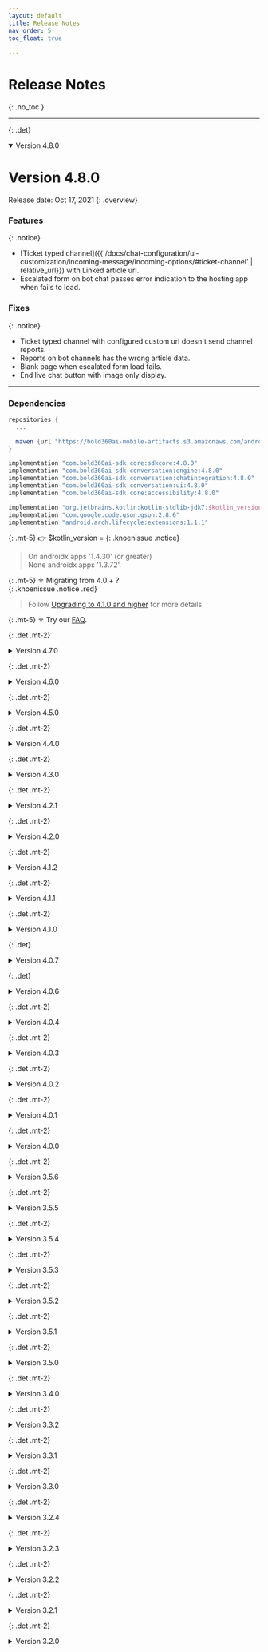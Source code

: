 ```yaml
---
layout: default
title: Release Notes
nav_order: 5
toc_float: true
  
---
```


# Release Notes
{: .no_toc }

---


{: .det}
<details open markdown="block">

<summary> Version 4.8.0 </summary>

# Version 4.8.0
Release date: Oct 17, 2021
{: .overview}

### Features
{: .notice}
- [Ticket typed channel]({{'/docs/chat-configuration/ui-customization/incoming-message/incoming-options/#ticket-channel' | relative_url}}) with Linked article url.
- Escalated form on bot chat passes error indication to the hosting app when fails to load. 

### Fixes
{: .notice}
- Ticket typed channel with configured custom url doesn't send channel reports.
- Reports on bot channels has the wrong article data.
- Blank page when escalated form load fails.
- End live chat button with image only display.


---

### Dependencies 

```gradle
repositories {
  ...

  maven {url "https://bold360ai-mobile-artifacts.s3.amazonaws.com/android/release/"}
}

implementation "com.bold360ai-sdk.core:sdkcore:4.8.0"
implementation "com.bold360ai-sdk.conversation:engine:4.8.0"
implementation "com.bold360ai-sdk.conversation:chatintegration:4.8.0"
implementation "com.bold360ai-sdk.conversation:ui:4.8.0"
implementation "com.bold360ai-sdk.core:accessibility:4.8.0"

implementation "org.jetbrains.kotlin:kotlin-stdlib-jdk7:$kotlin_version"
implementation "com.google.code.gson:gson:2.8.6"
implementation "android.arch.lifecycle:extensions:1.1.1"
```
{: .mt-5}
👉 $kotlin_version = 
{: .knoenissue .notice}
> On androidx apps '1.4.30' (or greater)   
> None androidx apps '1.3.72'.

{: .mt-5}
⚜️ Migrating from 4.0.+ ?  
{: .knoenissue .notice .red}  
> Follow [Upgrading to 4.1.0 and higher](../faq/migrating-to-410) for more details.   

{: .mt-5}
⚜️ Try our [FAQ](../faq/).


</details>


{: .det .mt-2}
<details close markdown="block">

<summary> Version 4.7.0 </summary>

# Version 4.7.0
Release date: Sep 12, 2021
{: .overview}

### Features
{: .notice}
- Custom font support addition to [article page configurations](https://genesys.github.io//bold360-mobile-docs-android/docs/chat-configuration/ui-customization/incoming-message/readmore-article/#-how-to-configure-font-style-to-article-body)
  {: .mb-2}

### Fixes
{: .notice}
- Memory usage optimisations, and leaks prevention.

### Deprecated
{: .knownissue}
- `ArticleUIConfig.BodyUIConfig.setFont(fontSize: Int?, fontColor: Int?, fontFamily: String = "", typefaceStyle: Int = Typeface.NORMAL)` was deprecated and replaced by: `ArticleUIConfig.BodyUIConfig.setFont(fontFamily: String = "", fontSize: Int? = null, fontColor: Int? = null, typefaceStyle: Int = Typeface.NORMAL)`.

### Breaking Changes
{: .breaking}
- `ArticleFragment.STYLE_TO_HANDLE_TABLES` is no longer available, use `ArticleUIConfig.TableCssStyle` instead.
- `Context.getTypeface` now receives a `filePath`, which should indicate the path to the font file under `assets` directory.
previously path was forced to be under `assets/fonts`.   
Usage: `context.getTypeface("fonts/great_vibes.otf")` 

---

### Dependencies 

```gradle
repositories {
  maven {url "https://bold360ai-mobile-artifacts.s3.amazonaws.com/android/release/"}
}

implementation "com.bold360ai-sdk.core:sdkcore:4.7.0"
implementation "com.bold360ai-sdk.conversation:engine:4.7.0"
implementation "com.bold360ai-sdk.conversation:chatintegration:4.7.0"
implementation "com.bold360ai-sdk.conversation:ui:4.7.0"
implementation "com.bold360ai-sdk.core:accessibility:4.7.0"

implementation "org.jetbrains.kotlin:kotlin-stdlib-jdk7:$kotlin_version"
implementation "com.google.code.gson:gson:2.8.6"
implementation "android.arch.lifecycle:extensions:1.1.1"
```
{: .mt-5}
👉 $kotlin_version = 
{: .knoenissue .notice}
> On androidx apps '1.4.30' (or greater)   
> None androidx apps '1.3.72'.

{: .mt-5}
⚜️ Migrating from 4.0.+ ?  
{: .knoenissue .notice .red}  
> Follow [Upgrading to 4.1.0 and higher](../faq/migrating-to-410) for more details.   

{: .mt-5}
⚜️ Try our [FAQ](../faq/).


</details>


{: .det .mt-2}
<details close markdown="block">

<summary> Version 4.6.0 </summary>

# Version 4.6.0
Release date: Aug 04, 2021
{: .overview}

### Features
{: .notice}

- Article Page configurations
  {: .mb-2}
  - Adding close button and article body padding setting.

### Fixes
{: .notice}
- Context conditioned channels were not displayed.
- Upload element link on live chat was not clickable.
- Article page title on none article long content displayed the wrong title.

### Changes
{: .knownissue}
- ArticleUIConfig.verticalMargin was deprecated. ArticleUIConfig.contentPadding should be used instead.

---

### Dependencies 

```gradle
repositories {
  maven {url "https://bold360ai-mobile-artifacts.s3.amazonaws.com/android/release/"}
}

implementation "com.bold360ai-sdk.core:sdkcore:4.6.0"
implementation "com.bold360ai-sdk.conversation:engine:4.6.0"
implementation "com.bold360ai-sdk.conversation:chatintegration:4.6.0"
implementation "com.bold360ai-sdk.conversation:ui:4.6.0"
implementation "com.bold360ai-sdk.core:accessibility:4.6.0"

implementation "org.jetbrains.kotlin:kotlin-stdlib-jdk7:$kotlin_version"
implementation "com.google.code.gson:gson:2.8.6"
implementation "android.arch.lifecycle:extensions:1.1.1"
```
{: .mt-5}
👉 $kotlin_version = 
{: .knoenissue .notice}
> On androidx apps '1.4.30' (or greater)   
> None androidx apps '1.3.72'.

{: .mt-5}
👉 androidx users ONLY:  
{: .knoenissue .notice} 
> Make sure the constraintlayout version is at least of version 2.0.4.   
  If needed add the following import:
```gradle
implementation 'androidx.constraintlayout:constraintlayout:2.0.4'
```

{: .mt-5}
⚜️ Migrating from 4.0.+ ?  
{: .knoenissue .notice .red}  
> Follow [Upgrading to 4.1.0 and higher](../faq/migrating-to-410) for more details.   


</details>

{: .det .mt-2}
<details close markdown="block">

<summary> Version 4.5.0 </summary>

# Version 4.5.0
Release date: Jul 07, 2021
{: .overview}

### Features
{: .notice}

- [Chat elements interception]({{'/docs/chat-configuration/tracking-events/events-and-notifications/#intercepting-chat-elements-since-450' | relative_url}}):   
Hosting Apps can now listen to every element that is about to be injected to the chat by the SDK and can intercept that injection. Intercepting an element also **rejects** the entire functionality that may have followed the element injection.
By listening on this event method, hosting apps can also activate any accessibility service API they need to.

- [Accessibility support]({{'/docs/faq/accessibility' | relative_url}}):
  {: .mb-2}
  - Clickable url links on messages.
  - [Url links announcements]({{'/docs/faq/chat-links#listening-to-url-links-selection' |relative_url }}), available for app implementation. 
{: .mb-4}

- Article Page configurations
  {: .mb-2}
  - Font style configurations addition.



### Breaking Changes
{: .breaking}
- **RoundedImageView** library is no longer accessible via the SDK.
Hosting apps that needs this library, should import it on app side.
```gradle 
implementation "com.makeramen:roundedimageview:2.3.0"
```
- `Article` class import change:   
Use `import com.nanorep.convesationui.structure.elements.Article`   
Instead of `import com.nanorep.convesationui.views.autocomplete.Article`


### Changes
{: .knownissue}
- **Relevant only in case the hosting app has a ChatHandler implementation:**   
Changes on `ChatElementHandler.injectElement(statement: ChatStatement)` and `ChatElementHandler.injectElement(element: ChatElement)`. nullable second parameter was added on both and their return value is of type `ChatElement?` to indicate if injection was done. 


---

### Dependencies 

```gradle
repositories {
  maven {url "https://bold360ai-mobile-artifacts.s3.amazonaws.com/android/release/"}
}

implementation "com.bold360ai-sdk.core:sdkcore:4.5.0"
implementation "com.bold360ai-sdk.conversation:engine:4.5.0"
implementation "com.bold360ai-sdk.conversation:chatintegration:4.5.0"
implementation "com.bold360ai-sdk.conversation:ui:4.5.0"
implementation "com.bold360ai-sdk.core:accessibility:4.5.0"

implementation "org.jetbrains.kotlin:kotlin-stdlib-jdk7:$kotlin_version"
implementation "com.google.code.gson:gson:2.8.6"
implementation "android.arch.lifecycle:extensions:1.1.1"
```
{: .mt-5}
👉 $kotlin_version = 
{: .knoenissue .notice}
> On androidx apps '1.4.30' (or greater)   
> None androidx apps '1.3.72'.

{: .mt-5}
👉 androidx users ONLY:  
{: .knoenissue .notice} 
> Make sure the constraintlayout version is at least of version 2.0.4.   
  If needed add the following import:
```gradle
implementation 'androidx.constraintlayout:constraintlayout:2.0.4'
```

{: .mt-5}
⚜️ Migrating from 4.0.+ ?  
{: .knoenissue .notice .red}  
> Follow [Upgrading to 4.1.0 and higher](../faq/migrating-to-410) for more details.   

</details>

{: .det .mt-2}
<details close markdown="block">

<summary> Version 4.4.0 </summary>

# Version 4.4.0
Release date: Jun 02, 2021
{: .overview}

### Features
{: .notice}
- [Accessibility support]({{'/docs/faq/accessibility' | relative_url}}):
  - Agent `Typing indication` - accessibility read of configured text when tapped. 
  - Unlabeled button - accessibility announcment and focus lose handling, on chat screen.
  - Unlabeled button - accessibility announcment handling on chat forms.
  - Chat messages tap - tapped message is read by accessibility service.
  - Adding support on live chatbar
  - Adding partial support on readmore indication and article fragment. 
  - Adding support on Instant feedback UI.
  - Adding partial support on email transcript form.
  - Adding support on chat scroll button
{: .mb-4}

- Article Page configurations
  - Adding UI configuration properties to enable changing the article font style and colors.

---

### Dependencies 

```gradle
repositories {
  maven {url "https://bold360ai-mobile-artifacts.s3.amazonaws.com/android/release/"}
}

implementation "com.bold360ai-sdk.core:sdkcore:4.4.0"
implementation "com.bold360ai-sdk.conversation:engine:4.4.0"
implementation "com.bold360ai-sdk.conversation:chatintegration:4.4.0"
implementation "com.bold360ai-sdk.conversation:ui:4.4.0"
implementation "com.bold360ai-sdk.core:accessibility:4.4.0"

implementation "org.jetbrains.kotlin:kotlin-stdlib-jdk7:$kotlin_version"
implementation "com.google.code.gson:gson:2.8.6"
implementation "android.arch.lifecycle:extensions:1.1.1"
```
{: .mt-5}
👉 $kotlin_version = 
{: .knoenissue .notice}
> On androidx apps '1.4.30' (or greater)   
> None androidx apps '1.3.72'.

{: .mt-5}
👉 androidx users ONLY:  
{: .knoenissue .notice} 
> Make sure the constraintlayout version is at least of version 2.0.4.   
  If needed add the following import:
```gradle
implementation 'androidx.constraintlayout:constraintlayout:2.0.4'
```

{: .mt-5}
⚜️ Migrating from 4.0.+ ?  
{: .knoenissue .notice .red}  
> Follow [Upgrading to 4.1.0 and higher](../faq/migrating-to-410) for more details.   

</details>

{: .det .mt-2}
<details close markdown="block">

<summary> Version 4.3.0 </summary>

# Version 4.3.0
Release date: May 12, 2021
{: .overview}

### Features
{: .notice}
- Close button addion to the full screen article display
- Request timeout can be configured via `ConversationSettings.requestTimeout(TIMEOUT_ML)`

### Fixes 
{: .notice}
- On full screen article display, the title appears **as configured** on the KB.
- Embeded video on full article display is visible and active.

### Changes
{: .notice}
- SDK migration from Kotlin synthetics to Jetpack view binding 


### Breaking Changes
{: .breaking}
- Standalone Autocomplete: the result data of `getArticle` activation after suggestion selection, changed to `Article`.  

---

### Dependencies 

```gradle
repositories {
  maven {url "https://bold360ai-mobile-artifacts.s3.amazonaws.com/android/release/"}
}

implementation "com.bold360ai-sdk.core:sdkcore:4.3.0"
implementation "com.bold360ai-sdk.conversation:engine:4.3.0"
implementation "com.bold360ai-sdk.conversation:chatintegration:4.3.0"
implementation "com.bold360ai-sdk.conversation:ui:4.3.0"
implementation "com.bold360ai-sdk.core:accessibility:4.3.0"

implementation "org.jetbrains.kotlin:kotlin-stdlib-jdk7:$kotlin_version"
implementation "com.google.code.gson:gson:2.8.6"
implementation "android.arch.lifecycle:extensions:1.1.1"
```
{: .mt-5}
👉 $kotlin_version = 
{: .knoenissue .notice}
> On androidx apps '1.4.30' (or greater)   
> None androidx apps '1.3.72'.

{: .mt-5}
👉 androidx users ONLY:  
{: .knoenissue .notice} 
> Make sure the constraintlayout version is at least of version 2.0.4.   
  If needed add the following import:
```gradle
implementation 'androidx.constraintlayout:constraintlayout:2.0.4'
```

{: .mt-5}
⚜️ Migrating from 4.0.+ ?  
{: .knoenissue .notice .red}  
> Follow [Upgrading to 4.1.0 and higher](../faq/migrating-to-410) for more details.   

</details>

{: .det .mt-2}
<details close markdown="block">

<summary> Version 4.2.1 </summary>

# Version 4.2.1
Release date: April 07, 2021
{: .overview}


### Fixes 
- Fixed crash on autocomplete suggestions, with malformed response.

---

### Dependencies 

```gradle
repositories {
  maven { url 'https://dl.bintray.com/bold360ai-sdk/core/'}
  maven { url 'https://dl.bintray.com/bold360ai-sdk/conversation/'}
}

implementation "com.bold360ai-sdk.core:sdkcore:4.2.1"
implementation "com.bold360ai-sdk.conversation:engine:4.2.1"
implementation "com.bold360ai-sdk.conversation:chatintegration:4.2.1"
implementation "com.bold360ai-sdk.conversation:ui:4.2.1"
implementation "com.bold360ai-sdk.core:accessibility:4.2.1"

implementation "org.jetbrains.kotlin:kotlin-stdlib-jdk7:$kotlin_version"
implementation "com.google.code.gson:gson:2.8.6"
implementation "android.arch.lifecycle:extensions:1.1.1"
```

{: .mt-5}
👉 $kotlin_version = 
{: .knoenissue .notice}
> On androidx apps '1.4.30' (or greater)   
> None androidx apps '1.3.72'.

{: .mt-5}
👉 androidx users ONLY:  
{: .knoenissue .notice} 
> Make sure the constraintlayout version is at least of version 2.0.4.   
  If needed add the following import:
```gradle
implementation 'androidx.constraintlayout:constraintlayout:2.0.4'
```

{: .mt-5}
⚜️ Migrating from 4.0.+ ?  
{: .knoenissue .notice .red}  
> Follow [Upgrading to 4.1.0 and higher](../faq/migrating-to-410) for more details.   

</details>

{: .det .mt-2}
<details close markdown="block">

<summary> Version 4.2.0 </summary>

# Version 4.2.0
Release date: February 03, 2021
{: .overview}

### Features
- #### Live chat Auto Messages support
  Configured auto messages support on live chats. 
  Configured auto messages will be displayed to users while they are waiting for agent acceptance.

- #### Language change on live chats prechat form
  Supports dynamic chat language changes while the pre-chat form is displayed.

- #### Live chat transcript delivery initiation by user
  User can request delivery of chat transcript and provide an email address during chat.

- #### Live chat cancelation support while user waits in queue
  Add a chat cancellation option on the queue position UI component.

- #### Clickable images support on chatbot Carousel response.
 
--- 

Android 11 compatability: 
{: .knownissue}
- #### _Voice support_
Starting with Android 11, the App need to define the services and installed apps it uses. Voice support is among those services. `Voice` support in chat will be available by the SDK, once the following configurations will be implemented by the hosting App.    
<a href="{{site.baseurl}}/docs/faq/android-11-voice">Voice support on Android 11</a>

---

Breaking changes and Deprecations:
{: .breaking}   

  - ##### _FormResults_
    Thr `data` property returns a `submitMsg`, if available, instead of `formType`, which now has a separate property. 

  - ##### _UploadsModels renamed to ResultsModels_
    Effects apps written in java.

  - #### _Deprecation of voice recognition silent timeout configuration_ 
    Starting from version 4.4.0, we will not enable the configuration of the silence timeout period for voice recognition support, in order to refrain from unexpected behavior when using this feature.   
    This refers to the VoiceSettings property: `com.nanorep.nanoengine.model.configuration.VoiceSettings.endSpeechSilenceTimeout`   
    Therefore, from Android Harmony SDK 4.4.0, the default value provided by Android will be used.   
    <span style="font-size:13px"> For more information refer to: <a href="https://developer.android.com/reference/android/speech/RecognizerIntent#EXTRA_SPEECH_INPUT_COMPLETE_SILENCE_LENGTH_MILLIS">RecognizerIntent</a></span>

---

### Fixes 
- Fixed customized statusbar malformed icons and text display.
- Addition of Content description to the Send button for accessibility support.

---

### Dependencies 

```gradle
repositories {
  maven { url 'https://dl.bintray.com/bold360ai-sdk/core/'}
  maven { url 'https://dl.bintray.com/bold360ai-sdk/conversation/'}
}

implementation "com.bold360ai-sdk.core:sdkcore:4.2.0"
implementation "com.bold360ai-sdk.conversation:engine:4.2.0"
implementation "com.bold360ai-sdk.conversation:chatintegration:4.2.0"
implementation "com.bold360ai-sdk.conversation:ui:4.2.0"
implementation "com.bold360ai-sdk.core:accessibility:4.2.0"

implementation "org.jetbrains.kotlin:kotlin-stdlib-jdk7:1.3.72"
implementation "com.google.code.gson:gson:2.8.6"
implementation "android.arch.lifecycle:extensions:1.1.1"
```

{: .mt-5}
⚜️ Migrating from 4.0.+ ?  
{: .knoenissue .notice .red}  
> Follow [Upgrading to 4.1.0 and higher](../faq/migrating-to-410) for more details.   

</details>

{: .det .mt-2}
<details close markdown="block">

<summary> Version 4.1.2 </summary>

# Version 4.1.2
Release date: November 05, 2020
{: .overview}

### Fixes 
- Removing value display from live chat forms, selection fields.

---

```gradle
implementation "com.bold360ai-sdk.core:sdkcore:4.1.1"
implementation "com.bold360ai-sdk.conversation:engine:4.1.1"
implementation "com.bold360ai-sdk.conversation:chatintegration:4.1.1"
implementation "com.bold360ai-sdk.conversation:ui:4.1.2"
implementation "com.bold360ai-sdk.core:accessibility:4.1.0"

implementation "org.jetbrains.kotlin:kotlin-stdlib-jdk7:1.3.72"
implementation "com.google.code.gson:gson:2.8.6"
implementation "android.arch.lifecycle:extensions:1.1.1"
```

{: .mt-5}
⚜️ Migrating from 4.0.+ ?  
{: .knoenissue .notice .red}  
> Follow [Upgrading to 4.1.0 and higher](../faq/migrating-to-410) for more details.   

</details>

{: .det .mt-2}
<details close markdown="block">

<summary> Version 4.1.1 </summary>

# Version 4.1.1
Release date: October 01, 2020
{: .overview}

### Features
- #### Validated live chat support
  The SDK now provides the way to pass a secured encrypted data string, using the BoldAccount, for creating a secured validated live chat with agent.

- #### Addition of chat form related resources
  In order to enable more flexibility of overriding the chat forms look, we've added the following:
  - The ability to override the padding size and the margin between, of the chat form fields. `R.dimen.form_field_padding` and `R.dimen.form_fields_gap`
  - A separate resource color for the rating views background, `R.color.form_rating_field_background`
  - A style resource for the form fields hint appearance, `@style/FormHintTextAppearance`

### Fixes 
- Disabling the chat input field, once all active chats were ended. User can't continue typing messages.
- Fix for chat form fields background override by resource.
- Fix for form fields hint color override by resource.

---

```gradle
implementation "com.bold360ai-sdk.core:sdkcore:4.1.1"
implementation "com.bold360ai-sdk.conversation:engine:4.1.1"
implementation "com.bold360ai-sdk.conversation:chatintegration:4.1.1"
implementation "com.bold360ai-sdk.conversation:ui:4.1.1"
implementation "com.bold360ai-sdk.core:accessibility:4.1.0"

implementation "org.jetbrains.kotlin:kotlin-stdlib-jdk7:1.3.72"
implementation "com.google.code.gson:gson:2.8.6"
implementation "android.arch.lifecycle:extensions:1.1.1"
```

{: .mt-5}
⚜️ Migrating from 4.0.+ ?  
{: .knoenissue .notice .red}  
> Follow [Upgrading to 4.1.0 and higher](../faq/migrating-to-410) for more details.   

</details>

{: .det .mt-2}
<details close markdown="block">

<summary> Version 4.1.0 </summary>

# Version 4.1.0
Release date: September 16, 2020
{: .overview}

### Features
- #### Chat elements
  - **Chat elements are uniquely identified by a String typed Id property**, instead of their timestamp. timestamp of chat elements is no longer unique.
  - StorableChatElement was updated accordingly and the method `getId()` was added.
  - ChatElementListener: Addition of onUpdate and onRemove methods.
  - All chat types are supports the Id property usage for identifying and adding messages to the chat. 
  - Chat elements structure was changed, so serialization and deserialization of elements was updated.    
  Backward support of old elements deserialization was integrated in order to prevent current stored chats from being lost. (As long as the `storageKey` will be provided on the storage fetched elements)
  - In case of previous stored chats, a migration tool is provided on this version, to convert old scheme elements to the new ones.   
    > Follow [migrating your chat](./How-to-migrate-to-4.1.0.md) for more details.
 
 - #### Input field
  Scrolling support addition enables content of more than 6 lines.

 ---

Breaking changes and Deprecations:
{: .breaking}   

  - ##### _ChatElement_
    - relocated to package: `com.nanorep.convesationui.structure.elements`**

  - ##### _StorableChatElement_
    - Interface is now located on package: **`com.nanorep.convesationui.structure.elements`**
    - getId() method was added. Returns a unique String identification of the element.
    - The deprecated method `getStorableContent():String` was removed

  - ##### _ChatElementListener_
    <u>Deprecated methods:</u>
    - `onRemove(timestampId: Long)` 
    - `onUpdate(timestampId: Long, item: StorableChatElement)`    

    <u>Replacement methods:</u>
    - `onRemove(id: String)` 
    - `onUpdate(id: String, item: StorableChatElement)`
    
  - ##### _AgentType_
    - Enum was deprecated.
    - Deprecated `agentType` property was removed from chat element classes.
    
  - ##### _ClearBoldChatSession.Builder_
    - Constructor doesn't receive a context as parameter. The context should be provided on `build` method.

---

### Fixes

- Connectivity receiver leak errors
- Fix of the crash that happened if malformed Bold API key was provided. Now it fails with an error.
- Fix of the crash that was experienced when rotating the device while a chat form was presented.
- Fix of crash when changing the device language, mid chat. 
- Fix of carousel readout crash.
- Chat forms: Replacing hard-coded color and dimension values with resources, to enable override and night mode configured replacements by the hosting App
- Fix of the issue that if the pre-chat form was canceled, due to activity finish state, the cancellation callback was not triggered, and the chat was not canceled properly.
- Fixed the issue that if multiple messages were sent in a fast time frame some messages were not visible in the chat, although they were stored in history and sent properly to the agent.

---

```gradle
implementation "com.bold360ai-sdk.core:sdkcore:4.1.0"
implementation "com.bold360ai-sdk.conversation:engine:4.1.0"
implementation "com.bold360ai-sdk.conversation:chatintegration:4.1.0"
implementation "com.bold360ai-sdk.conversation:ui:4.1.0"
implementation "com.bold360ai-sdk.core:accessibility:4.1.0"

implementation "org.jetbrains.kotlin:kotlin-stdlib-jdk7:1.3.72"
implementation "com.google.code.gson:gson:2.8.6"
implementation "android.arch.lifecycle:extensions:1.1.1"
```
</details>

{: .det}
<details close markdown="block">

<summary> Version 4.0.7 </summary>

# Version 4.0.7
Release date: Sep 1, 2021
{: .overview}

### Fixes 
{: .notice}
- Messages are being trancated.   
Only `ui` repo was changed on this version. be sure to take the fixed version.

implementation "com.bold360ai-sdk.conversation:ui:4.0.7"
{: .red}

---

```gradle
repositories {
  maven {url "https://bold360ai-mobile-artifacts.s3.amazonaws.com/android/release/"}
}

implementation "com.bold360ai-sdk.core:sdkcore:4.0.6"
implementation "com.bold360ai-sdk.conversation:engine:4.0.6"
implementation "com.bold360ai-sdk.conversation:chatintegration:4.0.6"
implementation "com.bold360ai-sdk.conversation:ui:4.0.7"
implementation "com.bold360ai-sdk.core:accessibility:4.0.6"

implementation "org.jetbrains.kotlin:kotlin-stdlib-jdk7:1.3.72"
implementation "com.google.code.gson:gson:2.8.6"
implementation "android.arch.lifecycle:extensions:1.1.1"
```

{: .mt-5}
👉 $kotlin_version = 
{: .knoenissue .notice}
> On androidx apps '1.4.30' (or greater)   
> None androidx apps '1.3.72'.

{: .mt-5}
👉 androidx users ONLY:  
{: .knoenissue .notice} 
> Make sure the constraintlayout version is at least of version 2.0.4.   
  If needed add the following import:
```gradle
implementation 'androidx.constraintlayout:constraintlayout:2.0.4'
```

</details>


{: .det}
<details close markdown="block">

<summary> Version 4.0.6 </summary>

# Version 4.0.6
Release date: Aug 11, 2021
{: .overview}

### Fixes 
{: .notice}
- Default request timeout changed to 30sec.

---

```gradle
repositories {
  maven {url "https://bold360ai-mobile-artifacts.s3.amazonaws.com/android/release/"}
}

implementation "com.bold360ai-sdk.core:sdkcore:4.0.6"
implementation "com.bold360ai-sdk.conversation:engine:4.0.6"
implementation "com.bold360ai-sdk.conversation:chatintegration:4.0.6"
implementation "com.bold360ai-sdk.conversation:ui:4.0.6"
implementation "com.bold360ai-sdk.core:accessibility:4.0.6"

implementation "org.jetbrains.kotlin:kotlin-stdlib-jdk7:1.3.72"
implementation "com.google.code.gson:gson:2.8.6"
implementation "android.arch.lifecycle:extensions:1.1.1"
```

{: .mt-5}
👉 $kotlin_version = 
{: .knoenissue .notice}
> On androidx apps '1.4.30' (or greater)   
> None androidx apps '1.3.72'.

{: .mt-5}
👉 androidx users ONLY:  
{: .knoenissue .notice} 
> Make sure the constraintlayout version is at least of version 2.0.4.   
  If needed add the following import:
```gradle
implementation 'androidx.constraintlayout:constraintlayout:2.0.4'
```

</details>


{: .det .mt-2}
<details close markdown="block">

<summary> Version 4.0.4 </summary>

# Version 4.0.4
Release date: October 01, 2020
{: .overview}

### Fixes
- Numerical strings with length longer than 3 digits are no longer being obfuscated by SDK.

---

```gradle
implementation "com.bold360ai-sdk.core:sdkcore:4.0.3"
implementation "com.bold360ai-sdk.conversation:engine:4.0.4"
implementation "com.bold360ai-sdk.conversation:chatintegration:4.0.1"
implementation "com.bold360ai-sdk.conversation:ui:4.0.3"
implementation "com.bold360ai-sdk.core:accessibility:4.0.1"

implementation "org.jetbrains.kotlin:kotlin-stdlib-jdk7:1.3.72"
implementation "com.google.code.gson:gson:2.8.6"
implementation "android.arch.lifecycle:extensions:1.1.1"
```
</details>

{: .det .mt-2}
<details close markdown="block">

<summary> Version 4.0.3 </summary>

# Version 4.0.3
Release date: August 19, 2020
{: .overview}

### Features
- Hands-free experience is now added to the voice-to-voice mode. When the option is turned on, the microphone is automatically enabled once the answer read out is done.

### Fixes
- Fixed an issue that caused reading out persistent options twice in voice-to-voice mode.
- When customizing the chat look and feel, multiple `SendUIConfig` instances were reachable from the `ChatUIProvider`. We simplified it to have a single one that is reachable under `ChatUIProvider.chatInputUIProvider.sendCmpUIProvider.uiConfig`.   

  > Usage of ‘ChatAutocompleteUIConfig.sendUIConfig’ was deprecated.
  
### ChatController API
- `ChatLoadedListener` can be provided also after ChatController creation, for following chat start/restore operations.

Known issue: 
{: .knownissue}
Ticket typed channel is not supported on devices with API level lower than 19  

---

```gradle
implementation "com.bold360ai-sdk.core:sdkcore:4.0.3"
implementation "com.bold360ai-sdk.conversation:engine:4.0.3"
implementation "com.bold360ai-sdk.conversation:chatintegration:4.0.1"
implementation "com.bold360ai-sdk.conversation:ui:4.0.3"
implementation "com.bold360ai-sdk.core:accessibility:4.0.1"

implementation "org.jetbrains.kotlin:kotlin-stdlib-jdk7:1.3.72"
implementation "com.google.code.gson:gson:2.8.6"
implementation "android.arch.lifecycle:extensions:1.1.1"
```
</details>

{: .det .mt-2}
<details close markdown="block">

<summary> Version 4.0.2 </summary>

# Version 4.0.2
Release date: August 02, 2020
{: .overview}

Fixed on this version:

- **Voice to voice:** response readout is activated on voice recorded requests only.

- **Full article display**: Displayed content and title matches opened article, also on postback responses.

- Prevent images and video images from being cut, on wide devices resolutions.

Deprecations:
{: .breaking}
- InputViewListener - typingStarted, typingEnded were replaced with inputStarted, inputEnded.
- ChatInputData - onSendInput was replaced with onSend


Known issue: 
{: .knownissue}
- Duplicate configuration options are available for Send component, but only one is currently effective, and should be used.   
  **`ChatUIProvider.chatInputUIProvider.uiConfig.sendUIConfig`**

---

```gradle
implementation "com.bold360ai-sdk.core:sdkcore:4.0.2"
implementation "com.bold360ai-sdk.conversation:engine:4.0.2"
implementation "com.bold360ai-sdk.conversation:chatintegration:4.0.1"
implementation "com.bold360ai-sdk.conversation:ui:4.0.2"
implementation "com.bold360ai-sdk.core:accessibility:4.0.1"

implementation "org.jetbrains.kotlin:kotlin-stdlib-jdk7:1.3.72"
implementation "com.google.code.gson:gson:2.8.6"
implementation "android.arch.lifecycle:extensions:1.1.1"
```
</details>

{: .det .mt-2}
<details close markdown="block">

<summary> Version 4.0.1 </summary>

# Version 4.0.1
Release date: July 19, 2020
{: .overview}

In this version:

### Bot related
- **UserId management** - The SDK generates a userId via BE API, on Bot chat creation,   if one was not provided by the embedding App.   
  In order to identify chats sessions as belong to the same user in the reporting, the same userId should be used. Newly generated userId is available to the embedding App, via `AccountInfoProvider.update` implementation. 

- **Multi answer design** - Bot responses which contains multiple answers of kind `inlineChoice`, are displayed as persistent options. Meaning the options are not disappears when one is selected.

Breaking Changes
{: .breaking}
- The Embedding App is responsible to **save the userId**, once created, and **provide it on `BotAccount.userId`** for successive chats creation of the same account. 


### Fixes
- Improve SDK allocated resources release.
- Fix active links on bot responses, while escalated live chat is in progress.

---

```gradle
implementation "com.bold360ai-sdk.core:sdkcore:4.0.1"
implementation "com.bold360ai-sdk.conversation:engine:4.0.1"
implementation "com.bold360ai-sdk.conversation:chatintegration:4.0.1"
implementation "com.bold360ai-sdk.conversation:ui:4.0.1"
implementation "com.bold360ai-sdk.core:accessibility:4.0.1"

implementation "org.jetbrains.kotlin:kotlin-stdlib-jdk7:1.3.72"
implementation "com.google.code.gson:gson:2.8.6"
implementation "android.arch.lifecycle:extensions:1.1.1"
```
</details>

{: .det .mt-2}
<details close markdown="block">

<summary> Version 4.0.0 </summary>

# Version 4.0.0
Release date: June 28, 2020
{: .overview}

In this version:

### Voice to voice
- An extension feature to the speech recognition, Text to speech, responses to recorded requests can be read to the user.
- Configurable TTS engine
- Embedding app can alternate the text before it is read to the user.
- Voice support level is configurable on ConversationSettings

### Messaging chat
> If you are interested of the Messaging capabilities of the Mobile SDK please reach out to your Customer Success Manager

### TLSv1.2 protocol support
- SDK supports TLSv1.2 secured connections on lower API level devices (< 21)

---

#### Improvements
- ChatController
  - ChatController can now be used to create multiple chats, no need to re-instantiate.
  - Chats end is generated by one of the chatting parties: user, live-agent, or by the embedding app. Chats are no longer being closed automatically.
  - New APIs and properties:</u>
    - `onChatInterruption` - notify the SDK when something was activated on the device that may interrupt the regular chat flow, like incoming/outgoing calls.   
    - `destruct` - The ChatController instance will clear all its resources and active chats.
    - `wasDestructed` - Indicates if ChatController was destructed and can no longer be used.
    - `terminateChat` - Ends **all** current open chats.
    - `endChat` - Ends only active open chat.
    - `startChat` - start a new chat with account, with the same ChatController instance.   
    - `restoreChat` - Continue open chat even if the chat UI was removed. Also can be used when the chat fragment is restored by the app, and to start new chats.
    - `HandoverHandler` - Handover handler can be set to the ChatController instance at any time.

#### Fixes
- Bot - articles parsing.
- Bot - Welcome message request doesn't increases the engagements and interactions counters.

---

Breaking changes and Deprecations
{: .breaking}

Breaking Changes 
{: .strong-sub-title}  
- <u>Handover</u> - Chat elements related events are not passed automatically to the `ChatElementListener` implementations. Best practice: extend the abstract HandoverHandler class and use its base class injection methods.
- SDK doesn't ends chats automatically anymore. Chat can be ended by user, live agent or the embedding App. ChatController destruction doesn't ends the chats, only releases their resources. [see ChatController new APIs](#improvements)
- ErrorCodes definition was relocated to package "com.integration.core.annotations"
- `DrawablePosition` was removed, since it was a duplicate of `CompoundDrawableLocation`

Deprecations
{: .strong-sub-title}
>All deprecations replacements and comments are available via javaDoc/KDOC (Android studio quick help)

- Configuring voice support on `ConversationSettings` and `ChatInpuData` replaced with VoiceSettings
- SessionInfo.update - overrides only properties with the same key (use override method for a complete replacement)
- Live session properties, such as, ChatId, Department, applicationId, replaced with the identical properties located on `com.integration.core.LiveSession` 
- Elements injection methods on ChatDelegate were deprecated. 
- `ChatInputData.textInputHint` replaced with `ChatInputData.inputHints`
- Constructor deprecation on ContentChatElement class hierarchy.
- `VisitorDataKeys` were deprecated and replaced with `SessionInfoKeys`
- `ChatbarCmpConfig` - _drawableLocation_  and _compoundDrawablesPadding_ were deprecated and replaced with _ChatbarCmpConfig.drawableConfig_, which include them both.

Known issues
{: .strong-sub-title}}
- Bot - Articles with iframe tag for **embedded videos**, should not contain empty properties, such as `allowfullscreen`. Every property should have a value set to it.

---

```gradle
implementation "com.bold360ai-sdk.core:sdkcore:4.0.0"
implementation "com.bold360ai-sdk.conversation:engine:4.0.0"
implementation "com.bold360ai-sdk.conversation:chatintegration:4.0.0"
implementation "com.bold360ai-sdk.conversation:ui:4.0.0"
implementation "com.bold360ai-sdk.core:accessibility:4.0.0"

implementation "org.jetbrains.kotlin:kotlin-stdlib-jdk7:1.3.72"
implementation "com.google.code.gson:gson:2.8.6"
implementation "android.arch.lifecycle:extensions:1.1.1"
```
</details>

{: .det .mt-2}
<details close markdown="block">

<summary> Version 3.5.6 </summary>

# Version 3.5.6
Release date: April 27, 2020
{: .overview}

In this version:

## Article full view Fixes
- Fix of the issue that the Article title was not presented in the full screen mode display of articles
- Fix of the issue that articles were truncated for the end users. If an html encoded character was present in an article, the text after the character was not presented.

### SDK imports

```gradle
implementation "com.bold360ai-sdk.core:sdkcore:3.5.5"
implementation "com.bold360ai-sdk.conversation:engine:3.5.6"
implementation "com.bold360ai-sdk.conversation:chatintegration:3.5.5"
implementation "com.bold360ai-sdk.conversation:ui:3.5.6"
implementation "com.bold360ai-sdk.core:accessibility:3.5.0"

implementation "org.jetbrains.kotlin:kotlin-stdlib-jdk7:1.3.61"
implementation "com.google.code.gson:gson:2.8.6"
implementation "android.arch.lifecycle:extensions:1.1.1"
```
</details>

{: .det .mt-2}
<details close markdown="block">

<summary> Version 3.5.5 </summary>

# Version 3.5.5
Release date: April 02, 2020
{: .overview}

In this version:

## General Fixes
- Fix of the issue that the placeholder, in the text input, changed when a chat was channeled to a live agent.


## Bold live chat Fixes

- Initial questions submitted through the pre-chat form, are visible to the end user, as the first, end user, sent message.
- Postchat form submission, returns with no errors.

---

```gradle
implementation "com.bold360ai-sdk.core:sdkcore:3.5.5"
implementation "com.bold360ai-sdk.conversation:engine:3.5.5"
implementation "com.bold360ai-sdk.conversation:chatintegration:3.5.5"
implementation "com.bold360ai-sdk.conversation:ui:3.5.5"
implementation "com.bold360ai-sdk.core:accessibility:3.5.0"

implementation "org.jetbrains.kotlin:kotlin-stdlib-jdk7:1.3.61"
implementation "com.google.code.gson:gson:2.8.6"
implementation "android.arch.lifecycle:extensions:1.1.1"
```
</details>

{: .det .mt-2}
<details close markdown="block">

<summary> Version 3.5.4 </summary>

# Version 3.5.4
Release date: March 11, 2020
{: .overview}

In this version:

## General Chat related
- Fix of the issue that HTML encoded special characters (like &nbsp;) are not displayed at all.
- User messages are sent as typed - Fix of the the issue that the <br/> tag was visible for the live agent when the end user added a line break in a message.
- Fix of the issue that if you had additional visual customization on system messages the message had double border


## Bot ai chat related

- Re-enabling the feedback gathering method that is presented with a small delay after showing the bot answer as a separate question from the bot.
- When presenting "High value + push chat" value messages, first the answer is presented than than automatic channeling is performed.
- Fix of the issue that article links did not open the linked article

---

```gradle
implementation "com.bold360ai-sdk.core:sdkcore:3.5.4"
implementation "com.bold360ai-sdk.conversation:engine:3.5.4"
implementation "com.bold360ai-sdk.conversation:chatintegration:3.5.3"
implementation "com.bold360ai-sdk.conversation:ui:3.5.4"
implementation "com.bold360ai-sdk.core:accessibility:3.5.0"

implementation "org.jetbrains.kotlin:kotlin-stdlib-jdk7:1.3.61"
implementation "com.google.code.gson:gson:2.8.6"
implementation "android.arch.lifecycle:extensions:1.1.1"
```
</details>

{: .det .mt-2}
<details close markdown="block">

<summary> Version 3.5.3 </summary>

# Version 3.5.3
Release date: February 03, 2019
{: .overview}

In this version:

## General Chat related
- Expose an interface to programmatically inject a user query in a conversational bot.
>Note: This feature was already available, docs have been updated

## Bot ai chat related
- Initialize Entities support

---

```gradle
implementation "com.bold360ai-sdk.core:sdkcore:3.5.2"
implementation "com.bold360ai-sdk.conversation:engine:3.5.3"
implementation "com.bold360ai-sdk.conversation:chatintegration:3.5.2"
implementation "com.bold360ai-sdk.conversation:ui:3.5.2"
implementation "com.bold360ai-sdk.core:accessibility:3.5.0"

implementation "org.jetbrains.kotlin:kotlin-stdlib-jdk7:1.3.60"
implementation "com.google.code.gson:gson:2.8.5"
implementation "android.arch.lifecycle:extensions:1.1.1"
```
</details>

{: .det .mt-2}
<details close markdown="block">

<summary> Version 3.5.2 </summary>
Release date: January 07, 2020
{: .overview}

# Version 3.5.2

In this version:

## Bold live chat related

- Support "High value + push chat" behavior:  
  Articles that are configured with "High value + push chat" option, are immediatelly escalate to the first `Chat` channel when recieved.

## Bot ai chat related

- Added analytics reports for `Voice` and `Autocomplete` user's interactions.

---

```gradle
implementation "com.bold360ai-sdk.core:sdkcore:3.5.2"
implementation "com.bold360ai-sdk.conversation:engine:3.5.2"
implementation "com.bold360ai-sdk.conversation:chatintegration:3.5.2"
implementation "com.bold360ai-sdk.conversation:ui:3.5.2"
implementation "com.bold360ai-sdk.core:accessibility:3.5.0"

implementation "org.jetbrains.kotlin:kotlin-stdlib-jdk7:1.3.60"
implementation "com.google.code.gson:gson:2.8.5"
implementation "android.arch.lifecycle:extensions:1.1.1"
```
</details>

{: .det .mt-2}
<details close markdown="block">

<summary> Version 3.5.1 </summary>

# Version 3.5.1
Release date: November 28, 2019
{: .overview}

In this version:

## Bold live chat related
- **Postchat form, SDKs implementation**
 
- **Fixes:**
  - Upload feature became disabled when upload icon configured as hidden.
    > Important: Upload image visibility configuration chage

## Bot ai chat related
- Channels icons as configured in bold360ai console
- Hint text for input field as configured in bold360ai console

---

Breaking Changes
{: .breaking}
- StatementScope.isLive is no longer a function, but a property.
- ErrorCodes relocated to package "com.integration.core.annotations"

---

```gradle
implementation "com.bold360ai-sdk.core:sdkcore:3.5.1"
implementation "com.bold360ai-sdk.core:accessibility:3.5.0"
implementation "com.bold360ai-sdk.conversation:engine:3.5.1"
implementation "com.bold360ai-sdk.conversation:chatintegration:3.5.1"
implementation "com.bold360ai-sdk.conversation:ui:3.5.1"

implementation "org.jetbrains.kotlin:kotlin-stdlib-jdk7:1.3.60"
implementation "com.google.code.gson:gson:2.8.5"
implementation "android.arch.lifecycle:extensions:1.1.1"
```
</details>

{: .det .mt-2}
<details close markdown="block">

<summary> Version 3.5.0 </summary>

# Version 3.5.0
Release date: October 24, 2019
{: .overview}

In this version:

- **SDK supports API 16+**   
 
  Known issue
  {: .knownissue}
  Ticket form is not loaded properly on devices with API < 19

- **Fixes:**
  - While on TalkBack mode, only items with action are described with "double tap to activate.." instruction.
  
  Known issue:
  {: .knownissue}
  While in `TalkBack` mode internal links are not being activated properly.
  
  - Improved Carousel items height calculation 

  - Improved parssing of span tag with style attribute

---

```gradle
implementation "com.bold360ai-sdk.core:sdkcore:3.5.0"
implementation "com.bold360ai-sdk.core:accessibility:3.5.0"
implementation "com.bold360ai-sdk.conversation:engine:3.5.0"
implementation "com.bold360ai-sdk.conversation:chatintegration:3.5.0"
implementation "com.bold360ai-sdk.conversation:ui:3.5.0"

implementation "org.jetbrains.kotlin:kotlin-stdlib-jdk7:1.3.50"
implementation "com.google.code.gson:gson:2.8.5"
implementation "android.arch.lifecycle:extensions:1.1.1"
```
</details>

{: .det .mt-2}
<details close markdown="block">

<summary> Version 3.4.0 </summary>

# Version 3.4.0
Release date: October 03, 2019
{: .overview}

In this version:

## General
- **Autocomplete support** -    
New input field component was introduced. This field supports autocomplete, which is currently available only on Bot chats.
  
- **AccountInfo improvements** -    

- **Improving chat restore support**

Breaking Changes and deprecations: 
{: .breaking}
- Input field configurations are now available via `ChatInputUIProvider`
- Account class hierarchy.
Account.info is now of type `SessionInfo`. (was ByteArray)   
Account details such as `chatId`, `visitorId`, `providerConfig`, etc are available via this object. 
- _Deprecated method `onAccountUpdate`_ in ChatEventListener   
  Account updates are received by AccountInfoProvider implementation.


## Bot related
- **Persistent options, incoming element UI customization**   
`PersistentOptionsUIProvider` supports customization of wrapping bubble element.

- **Fixes** - 
  - fixes related to feedback and readmore articles
  - fix for ticket typed channel activation
  - some UI fixes

Deprecations
{: .breaking}  
- _Deprecated - Conversation class_
BotAccount uses `SessionInfo` instead (id, holds the last conversationId)
-	_Deprecated method `updateAccountInfo`_ in `AccountInfoProvider`   
Use `update` method instead.
-	_Deprecated property `lastConversation`_ in BotAccount
Use `info` member instead


## Bold related
- **Department availability and Departments list**, requests support.   
Via `ChatAvailability` 

- **ChatId exposure** -    
chatId is available once a live chat is created and account is updated, via 
`BoldAccount.info` member.

- **Bot chat transcript to live agent** -    
Once a Bot chat is escalated to a live Bold chat, the bot chat content is passed to the live agent.

- **Fixes** - 
  - double event raising on upload press

Breaking changes and Deprecations
{: .breaking}
- _Live chatbar customization_
  - was ChatBarComponent.ChatBarViewProvider now ChatbarCmpAdapter
  - Configuration for End component is handled by `configEndCmp` (was `updateUI)
  - Configuration for agent details component is handled by `configAgentCmp` (was `updateUI)
  
- _Deprecated - VisitorInfo class_
BoldAccount uses `SessionInfo` instead (id, holds the visitorId)

---

```gradle
implementation "com.bold360ai-sdk.core:sdkcore:3.4.0"
implementation "com.bold360ai-sdk.core:accessibility:3.4.0"
implementation "com.bold360ai-sdk.conversation:engine:3.4.0"
implementation "com.bold360ai-sdk.conversation:chatintegration:3.4.0"
implementation "com.bold360ai-sdk.conversation:ui:3.4.0"

implementation "org.jetbrains.kotlin:kotlin-stdlib-jdk7:1.3.31"
implementation "com.google.code.gson:gson:2.8.5"
implementation "android.arch.lifecycle:extensions:1.1.1"
```
</details>

{: .det .mt-2}
<details close markdown="block">

<summary> Version 3.3.2 </summary>

# Version 3.3.2
Release date: September 08, 2019
{: .overview}

In this version:

## Bot Chat related
- Fixed an issue with ticket channel activation.
- Reopen `customize` method in `ChatUIProvider`.

### Bold Chat related
- Fixed an issue that caused the agent’s details to change in the chatbar as the customer was typing.

---

```gradle
implementation "com.bold360ai-sdk.core:sdkcore:3.3.1"
implementation "com.bold360ai-sdk.core:accessibility:3.3.1"
implementation "com.bold360ai-sdk.conversation:engine:3.3.2"
implementation "com.bold360ai-sdk.conversation:chatintegration:3.3.2"
implementation "com.bold360ai-sdk.conversation:ui:3.3.2"

implementation "org.jetbrains.kotlin:kotlin-stdlib-jdk7:1.3.31"
implementation "com.google.code.gson:gson:2.8.5"
implementation "android.arch.lifecycle:extensions:1.1.1"
```
</details>

{: .det .mt-2}
<details close markdown="block">

<summary> Version 3.3.1 </summary>

# Version 3.3.1
Release date: August 26, 2019
{: .overview}

In this version:

### Bot Chat related
- Fix for url channel activation.
- Fix for empty bubble content.

Known issue: 
{: .knownissue}
Ticket typed channels not working

---

```gradle
implementation "com.bold360ai-sdk.core:sdkcore:3.3.1"
implementation "com.bold360ai-sdk.conversation:engine:3.3.1"
implementation "com.bold360ai-sdk.conversation:chatintegration:3.3.1"
implementation "com.bold360ai-sdk.conversation:ui:3.3.1"
implementation "com.bold360ai-sdk.core:accessibility:3.3.1"

implementation "org.jetbrains.kotlin:kotlin-stdlib-jdk7:1.3.31"
implementation "com.google.code.gson:gson:2.8.5"
implementation "android.arch.lifecycle:extensions:1.1.1"
```
</details>

{: .det .mt-2}
<details close markdown="block">

<summary> Version 3.3.0 </summary>

# Version 3.3.0
Release date: August 08, 2019
{: .overview}

In this version:

### Bot Chat related
- Welcome message customization support by integrating app.
- Autocomplete standalone component

Breaking Changes
{: .breaking}
- BotAccount location: import com.nanorep.nanoengine.bot.BotAccount


### Bold Live Chat related:
- Live chatbar: Agent name and avatar display
- Chat availability check support.
- Live chat language customization by integrating app

### General:
- Chat element changes listening support    
(`import com.nanorep.convesationui.structure.history.ChatElementListener`)

Breaking Changes
{: .breaking}
- HistoryProvider was deprecated and should not be used. Use full implementation of ChatElementListener instead.

- ChatUIProvider.customize method became internal and is not accesible for now.
  Dynamic configurations will be supported in the future.

---

```gradle
implementation "com.bold360ai-sdk.core:sdkcore:3.3.0"
implementation "com.bold360ai-sdk.conversation:engine:3.3.0"
implementation "com.bold360ai-sdk.conversation:chatintegration:3.3.0"
implementation "com.bold360ai-sdk.conversation:ui:3.3.0"
implementation "com.bold360ai-sdk.core:accessibility:3.3.0"

implementation "org.jetbrains.kotlin:kotlin-stdlib-jdk7:1.3.31"
implementation "com.google.code.gson:gson:2.8.5"
implementation "android.arch.lifecycle:extensions:1.1.1"
```
</details>

{: .det .mt-2}
<details close markdown="block">

<summary> Version 3.2.4 </summary>

# Version: 3.2.4
Release date: June 12, 2019
{: .overview}

In this version:

### Bot Chat related:

- On load article (welcome message)
- Custom user id - overriding default generated id
- Handover support -Third party chat support


### Bold Live Chat related:

- Passing user typing indication to agent. agent can now see when the visitor is typing.
- Chat bar display while live chat is in progress. Enables end live chat.
- File upload, supports working with SDK default upload mechanism and integrating with self implementation.


### General:

- Improve memory usage and images display on different device resolutions.
- Improvements in connections establishing and requests posting.
- Bugs fixes.

---

```gradle
implementation "com.bold360ai-sdk.core:sdkcore:3.2.4"
implementation "com.bold360ai-sdk.conversation:engine:3.2.4"
implementation "com.bold360ai-sdk.conversation:chatintegration:3.2.4"
implementation "com.bold360ai-sdk.conversation:ui:3.2.4"
implementation "com.bold360ai-sdk.core:accessibility:3.2.4"

implementation "org.jetbrains.kotlin:kotlin-stdlib-jdk7:1.3.31"
implementation "com.google.code.gson:gson:2.8.5"
implementation "android.arch.lifecycle:extensions:1.1.1"
```
</details>

{: .det .mt-2}
<details close markdown="block">

<summary> Version 3.2.3 </summary>

# Version: 3.2.3
Release date: March 27, 2019
{: .overview}

In this version:

1. Bold Chat - Support "Skip prechat" and extra data configurations provided by app side.|
   https://developer.bold360.com/help/EN/Bold360API/Bold360API/c_sdk_combined_android_adv_present_forms.html
   
2. Bold Chat - Support queue position indication display Queue position UI is both configurable and overridable.
   https://developer.bold360.com/help/EN/Bold360API/Bold360API/c_sdk_combined_android_adv_chat_queue_position.html

3. LifeCycle events - There were added 2 new state events.
   - InQueue - raised when chat enters the queue
   - Pending - raised when chat was assigned to an agent but not yet accepted.

4. Base design implementation for "readmore" indication over the bubbles. 
   Support configurations change of the readmore indication.
   - Full article screen redesign, channels redesign.

---

```gradle
implementation "com.bold360ai-sdk.core:sdkcore:3.2.3"
implementation "com.bold360ai-sdk.conversation:engine:3.2.3"
implementation "com.bold360ai-sdk.conversation:chatintegration:3.2.3"
implementation "com.bold360ai-sdk.conversation:ui:3.2.3"
implementation "com.bold360ai-sdk.core:accessibility:3.2.2"
```
</details>

{: .det .mt-2}
<details close markdown="block">

<summary> Version 3.2.2 </summary>

# Version 3.2.2
Release date March 13, 2019
   
**In this version:**
1. SDK default UI configurations and customisations upgrade.   

2. Typing indication when bold live agent starts typing.   

3. File upload enabling support. You can now integrate your existing file upload mechanism with 
the Bold360ai SDK.   

4. Upgrade to Bot V2 API.   

5. Bugs fixes - among them:
   - big images in responses, handling, prevents crashes and reduces memory usage. 
   - Bot timed feedback not stopping when live chat starts
   - outgoing message status indication updates to "ok" only if was passed successfully to an agent.
   - Adding chat disconnected message when a chat with live agent was disconnected, and can't be reconnected.

---

```gradle
implementation "com.bold360ai-sdk.core:sdkcore:3.2.2"
implementation "com.bold360ai-sdk.conversation:engine:3.2.2"
implementation "com.bold360ai-sdk.conversation:chatintegration:3.2.2"
implementation "com.bold360ai-sdk.conversation:ui:3.2.2"
implementation "com.bold360ai-sdk.core:accessibility:3.2.2"
```
</details>

{: .det .mt-2}
<details close markdown="block">

<summary> Version 3.2.1 </summary>

# Version 3.2.1

Release date: February 21, 2019

In this version:

1. we have some improvements - requests dispatching mechanism was upgraded and improved.

2. Bugs fixes: app crashes, carousel sizing, some regressions fixes.

3. We've upgraded kotlin coroutines version which is now `1.1.1`

4. We're now using the new gradle import methods,`api` and `implementation`

---

```gradle
implementation "com.nanorep.core:sdkcore:3.2.1"
implementation "com.nanorep.conversation:engine:3.2.1"
implementation "com.nanorep.conversation:chatintegration:3.2.1"
implementation "com.nanorep.conversation:ui:3.2.1"
implementation "com.nanorep.core:accessibility:3.2.1"
```
</details>

{: .det .mt-2}
<details close markdown="block">

<summary> Version 3.2.0 </summary>

# Version 3.2.0

Release date: January 31, 2019

This release contains the following Bold360 Android SDK Features:

* Bold live chat with agent:
  - Identify customers and continuation of chats
  - Chat forms display. SDK provides default implementation for the preChat form. SDK enables forms override
    and display by app side. 
  - Localization

* lifecycle state events and notifications subscription.

* Bot chat support:
  - Feedback & Escalation on bot responses.
  - Responses types - Carousel, Options, Channels, videos, etc.

>**Notice.** Current limitations   
Imports are needed to all of listed below:
```gradle
implementation "com.nanorep.conversation:ui:3.2.0"

implementation "com.nanorep.conversation:chatintegration:3.2.0"
implementation "com.nanorep.conversation:engine:3.2.0"
implementation "com.nanorep.core:sdkcore:3.2.0"
implementation "com.nanorep.core:accessibility:3.2.0"
implementation "org.jetbrains.kotlin:kotlin-stdlib-jdk7:1.3.20"
implementation "org.jetbrains.anko:anko-commons:0.10.8"

implementation "com.android.support:appcompat-v7:28.0.0"
implementation "com.android.support:design:28.0.0"
implementation "com.android.support.constraint:constraint-layout:1.1.3"
implementation "com.makeramen:roundedimageview:2.3.0"
implementation "org.jetbrains.kotlinx:kotlinx-coroutines-android:0.27.0-eap13"
implementation "com.google.code.gson:gson:2.8.2"
implementation "android.arch.lifecycle:extensions:1.1.1"
```

 